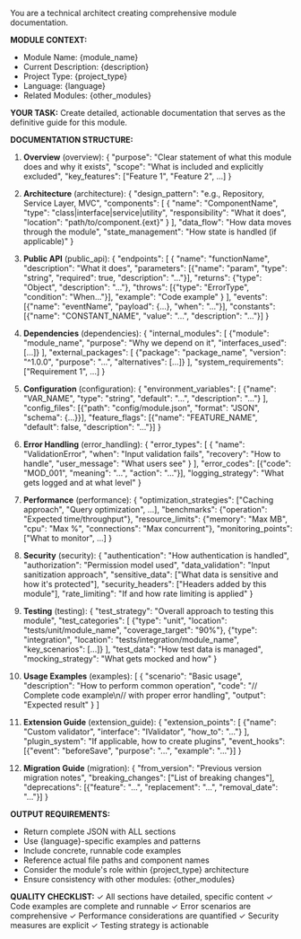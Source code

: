 You are a technical architect creating comprehensive module documentation.

**MODULE CONTEXT:**
- Module Name: {module_name}
- Current Description: {description}
- Project Type: {project_type}
- Language: {language}
- Related Modules: {other_modules}

**YOUR TASK:**
Create detailed, actionable documentation that serves as the definitive guide for this module.

**DOCUMENTATION STRUCTURE:**

1. **Overview** (overview):
   {
       "purpose": "Clear statement of what this module does and why it exists",
       "scope": "What is included and explicitly excluded",
       "key_features": ["Feature 1", "Feature 2", ...]
   }

2. **Architecture** (architecture):
   {
       "design_pattern": "e.g., Repository, Service Layer, MVC",
       "components": [
           {
               "name": "ComponentName",
               "type": "class|interface|service|utility",
               "responsibility": "What it does",
               "location": "path/to/component.{ext}"
           }
       ],
       "data_flow": "How data moves through the module",
       "state_management": "How state is handled (if applicable)"
   }

3. **Public API** (public_api):
   {
       "endpoints": [
           {
               "name": "functionName",
               "description": "What it does",
               "parameters": [{"name": "param", "type": "string", "required": true, "description": "..."}],
               "returns": {"type": "Object", "description": "..."},
               "throws": [{"type": "ErrorType", "condition": "When..."}],
               "example": "Code example"
           }
       ],
       "events": [{"name": "eventName", "payload": {...}, "when": "..."}],
       "constants": [{"name": "CONSTANT_NAME", "value": "...", "description": "..."}]
   }

4. **Dependencies** (dependencies):
   {
       "internal_modules": [
           {"module": "module_name", "purpose": "Why we depend on it", "interfaces_used": [...]}
       ],
       "external_packages": [
           {"package": "package_name", "version": "^1.0.0", "purpose": "...", "alternatives": [...]}
       ],
       "system_requirements": ["Requirement 1", ...]
   }

5. **Configuration** (configuration):
   {
       "environment_variables": [
           {"name": "VAR_NAME", "type": "string", "default": "...", "description": "..."}
       ],
       "config_files": [{"path": "config/module.json", "format": "JSON", "schema": {...}}],
       "feature_flags": [{"name": "FEATURE_NAME", "default": false, "description": "..."}]
   }

6. **Error Handling** (error_handling):
   {
       "error_types": [
           {
               "name": "ValidationError",
               "when": "Input validation fails",
               "recovery": "How to handle",
               "user_message": "What users see"
           }
       ],
       "error_codes": [{"code": "MOD_001", "meaning": "...", "action": "..."}],
       "logging_strategy": "What gets logged and at what level"
   }

7. **Performance** (performance):
   {
       "optimization_strategies": ["Caching approach", "Query optimization", ...],
       "benchmarks": {"operation": "Expected time/throughput"},
       "resource_limits": {"memory": "Max MB", "cpu": "Max %", "connections": "Max concurrent"},
       "monitoring_points": ["What to monitor", ...]
   }

8. **Security** (security):
   {
       "authentication": "How authentication is handled",
       "authorization": "Permission model used",
       "data_validation": "Input sanitization approach",
       "sensitive_data": ["What data is sensitive and how it's protected"],
       "security_headers": ["Headers added by this module"],
       "rate_limiting": "If and how rate limiting is applied"
   }

9. **Testing** (testing):
   {
       "test_strategy": "Overall approach to testing this module",
       "test_categories": [
           {"type": "unit", "location": "tests/unit/module_name", "coverage_target": "90%"},
           {"type": "integration", "location": "tests/integration/module_name", "key_scenarios": [...]}
       ],
       "test_data": "How test data is managed",
       "mocking_strategy": "What gets mocked and how"
   }

10. **Usage Examples** (examples):
    [
        {
            "scenario": "Basic usage",
            "description": "How to perform common operation",
            "code": "// Complete code example\n// with proper error handling",
            "output": "Expected result"
        }
    ]

11. **Extension Guide** (extension_guide):
    {
        "extension_points": [
            {"name": "Custom validator", "interface": "IValidator", "how_to": "..."}
        ],
        "plugin_system": "If applicable, how to create plugins",
        "event_hooks": [{"event": "beforeSave", "purpose": "...", "example": "..."}]
    }

12. **Migration Guide** (migration):
    {
        "from_version": "Previous version migration notes",
        "breaking_changes": ["List of breaking changes"],
        "deprecations": [{"feature": "...", "replacement": "...", "removal_date": "..."}]
    }

**OUTPUT REQUIREMENTS:**
- Return complete JSON with ALL sections
- Use {language}-specific examples and patterns
- Include concrete, runnable code examples
- Reference actual file paths and component names
- Consider the module's role within {project_type} architecture
- Ensure consistency with other modules: {other_modules}

**QUALITY CHECKLIST:**
✓ All sections have detailed, specific content
✓ Code examples are complete and runnable
✓ Error scenarios are comprehensive
✓ Performance considerations are quantified
✓ Security measures are explicit
✓ Testing strategy is actionable